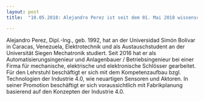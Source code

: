 ```yaml
---
layout: post
title:  "10.05.2018: Alejandro Perez ist seit dem 01. Mai 2018 wissenschaftlicher Mitarbeiter am IPEM-Lehrstuhl"

---
```


Alejandro Perez, Dipl.-Ing., geb. 1992, hat an der Universidad Simón Bolívar in Caracas, Venezuela, Elektrotechnik und als Austauschstudent an der Universität Siegen Mechatronik studiert. Seit 2016 hat er als Automatisierungsingenieur und Anlagenbauer / Betriebsingenieur bei einer Firma für mechanische, elektrische und elektronische Schlösser gearbeitet. Für den Lehrstuhl beschäftigt er sich mit dem Kompetenzaufbau bzgl. Technologien der Industrie 4.0, wie neuartigen Sensoren und Aktoren. In seiner Promotion beschäftigt er sich voraussichtlich mit Fabrikplanung basierend auf den Konzepten der Industrie 4.0. 



